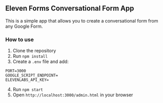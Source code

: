 ## Eleven Forms Conversational Form App

This is a simple app that allows you to create a conversational form from any Google Form.

### How to use

1. Clone the repository
2. Run `npm install`
3. Create a `.env` file and add:
```
PORT=3000
GOOGLE_SCRIPT_ENDPOINT=
ELEVENLABS_API_KEY=
```
4. Run `npm start`
5. Open `http://localhost:3000/admin.html` in your browser


